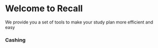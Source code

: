 # Welcome to Recall 
We provide you a set of tools to make your study plan more efficient and easy 



### Cashing 
[]()
[]()
[]()
[]()
[]()
[]()